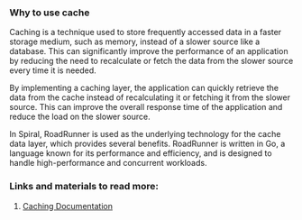 ### Why to use cache

Caching is a technique used to store frequently accessed data in a faster storage medium, such as memory, instead of a slower source like a database. This can significantly improve the performance of an application by reducing the need to recalculate or fetch the data from the slower source every time it is needed.

By implementing a caching layer, the application can quickly retrieve the data from the cache instead of recalculating it or fetching it from the slower source. This can improve the overall response time of the application and reduce the load on the slower source.

In Spiral, RoadRunner is used as the underlying technology for the cache data layer, which provides several benefits. RoadRunner is written in Go, a language known for its performance and efficiency, and is designed to handle high-performance and concurrent workloads.

### Links and materials to read more:
1. [Caching Documentation](https://spiral.dev/docs/basics-cache/current/en)
